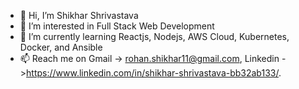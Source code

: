 - 👋 Hi, I’m Shikhar Shrivastava
- 👀 I’m interested in Full Stack Web Development
- 🌱 I’m currently learning Reactjs, Nodejs, AWS Cloud, Kubernetes, Docker, and Ansible
- 📫 Reach me on Gmail -> rohan.shikhar11@gmail.com, Linkedin ->https://www.linkedin.com/in/shikhar-shrivastava-bb32ab133/.

<!---
rohanshikhar/rohanshikhar is a ✨ special ✨ repository because its `README.md` (this file) appears on your GitHub profile.
You can click the Preview link to take a look at your changes.
--->
